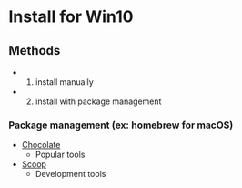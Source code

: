 # Install for Win10

## Methods
- 01. install manually
- 02. install with package management

### Package management (ex: homebrew for macOS)
- [Chocolate](https://chocolatey.org)
  - Popular tools
- [Scoop](https://scoop.sh)
  - Development tools

